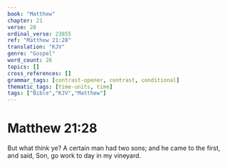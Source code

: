 ```yaml
---
book: "Matthew"
chapter: 21
verse: 28
ordinal_verse: 23855
ref: "Matthew 21:28"
translation: "KJV"
genre: "Gospel"
word_count: 26
topics: []
cross_references: []
grammar_tags: [contrast-opener, contrast, conditional]
thematic_tags: [time-units, time]
tags: ["Bible","KJV","Matthew"]
---
```


# Matthew 21:28

But what think ye? A certain man had two sons; and he came to the first, and said, Son, go work to day in my vineyard.
